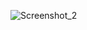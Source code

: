 ![Screenshot_2](https://user-images.githubusercontent.com/86793244/124655989-48f83f00-dea9-11eb-9dc5-7326e9d4594b.png)
